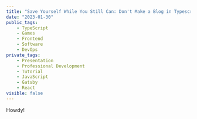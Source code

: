 ```yaml
---
title: "Save Yourself While You Still Can: Don't Make a Blog in Typescript"
date: "2023-01-30"
public_tags:
    - TypeScript
    - Games
    - Frontend
    - Software
    - DevOps
private_tags:
    - Presentation
    - Professional Development
    - Tutorial
    - JavaScript
    - Gatsby
    - React
visible: false
---
```


Howdy!